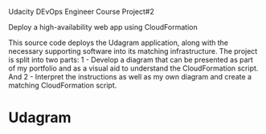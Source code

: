 Udacity DEvOps Engineer Course Project#2

Deploy a high-availability web app using CloudFormation


This source code deploys the Udagram application, along with the necessary supporting software into its matching infrastructure.
The project is split into two parts:
    1 - Develop a diagram that can be presented as part of my portfolio and as a visual aid to understand the CloudFormation script. And
    2 - Interpret the instructions as well as my own diagram and create a matching CloudFormation script.
# Udagram
